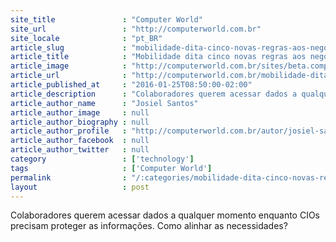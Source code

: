 ```yaml
---
site_title               : "Computer World"
site_url                 : "http://computerworld.com.br"
site_locale              : "pt_BR"
article_slug             : "mobilidade-dita-cinco-novas-regras-aos-negocios"
article_title            : "Mobilidade dita cinco novas regras aos negócios"
article_image            : "http://computerworld.com.br/sites/beta.computerworld.com.br/files/news_articles/smartphone_internet_625.jpg"
article_url              : "http://computerworld.com.br/mobilidade-dita-cinco-novas-regras-aos-negocios"
article_published_at     : "2016-01-25T08:50:00-02:00"
article_description      : "Colaboradores querem acessar dados a qualquer momento enquanto CIOs precisam proteger as informações. Como alinhar as necessidades?"
article_author_name      : "Josiel Santos"
article_author_image     : null
article_author_biography : null
article_author_profile   : "http://computerworld.com.br/autor/josiel-santos"
article_author_facebook  : null
article_author_twitter   : null
category                 : ['technology']
tags                     : ['Computer World']
permalink                : "/:categories/mobilidade-dita-cinco-novas-regras-aos-negocios/"
layout                   : post
---
```


Colaboradores querem acessar dados a qualquer momento enquanto CIOs precisam proteger as informações. Como alinhar as necessidades?
